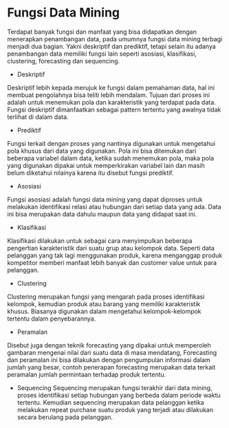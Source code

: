 # Fungsi Data Mining

Terdapat banyak fungsi dan manfaat yang bisa didapatkan dengan menerapkan penambangan data, pada umumnya fungsi data mining terbagi menjadi dua bagian. Yakni deskriptif dan prediktif, tetapi selain itu adanya penambangan data memiliki fungsi lain seperti asosiasi, klasifikasi, clustering, forecasting dan sequencing.

- Deskriptif

Deskriptif lebih kepada merujuk ke fungsi dalam pemahaman data, hal ini membuat pengolahnya bisa teliti lebih mendalam. Tujuan dari proses ini adalah untuk menemukan pola dan karakteristik yang terdapat pada data. Fungsi deskriptif dimanfaatkan sebagai pattern tertentu yang awalnya tidak terlihat di dalam data.

- Prediktif

Fungsi terkait dengan proses yang nantinya digunakan untuk mengetahui pola khusus dari data yang digunakan. Pola ini bisa ditemukan dari beberapa variabel dalam data, ketika sudah menemukan pola, maka pola yang digunakan dipakai untuk memperkirakan variabel lain dan masih belum diketahui nilainya karena itu disebut fungsi prediktif.

- Asosiasi

Fungsi asosiasi adalah fungsi data mining yang dapat diproses untuk melakukan identifikasi relasi atau hubungan dari setiap data yang ada. Data ini bisa merupakan data dahulu maupun data yang didapat saat ini.

- Klasifikasi

Klasifikasi dilakukan untuk sebagai cara menyimpulkan beberapa pengertian karakteristik dari suatu grup atau kelompok data. Seperti data pelanggan yang tak lagi menggunakan produk, karena menganggap produk kompetitor memberi manfaat lebih banyak dan customer value untuk para pelanggan.

- Clustering

Clustering merupakan fungsi yang mengarah pada proses identifikasi kelompok, kemudian produk atau barang yang memiliki karakteristik khusus. Biasanya digunakan dalam mengetahui kelompok-kelompok tertentu dalam penyebarannya.

- Peramalan

Disebut juga dengan teknik forecasting  yang dipakai untuk memperoleh gambaran mengenai nilai dari suatu data di masa mendatang, Forecasting dan peramalan ini bisa dilakukan dengan pengumpulan informasi dalam jumlah yang besar, contoh penerapan forecasting merupakan data terkait peramalan jumlah permintaan terhadap produk tertentu.

- Sequencing
Sequencing merupakan fungsi terakhir dari data mining, proses identifikasi setiap hubungan yang berbeda dalam periode waktu tertentu. Kemudian sequencing merupakan data pelanggan ketika melakukan repeat purchase suatu produk yang terjadi atau dilakukan secara berulang pada pelanggan.